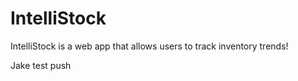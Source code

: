 # IntelliStock
IntelliStock is a web app that allows users to track inventory trends!

Jake test push